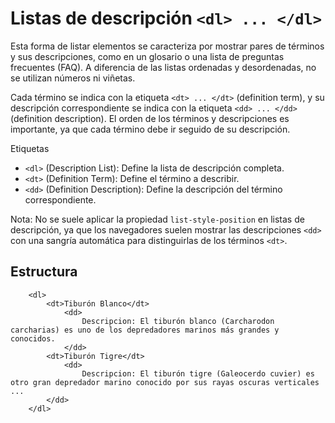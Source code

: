 # Listas de descripción `<dl> ... </dl>`

Esta forma de listar elementos se caracteriza por mostrar pares de términos y sus descripciones, como en un glosario o una lista de preguntas frecuentes (FAQ). A diferencia de las listas ordenadas y desordenadas, no se utilizan números ni viñetas.

Cada término se indica con la etiqueta `<dt> ... </dt>` (definition term), y su descripción correspondiente se indica con la etiqueta `<dd> ... </dd>` (definition description). El orden de los términos y descripciones es importante, ya que cada término debe ir seguido de su descripción.

Etiquetas
* `<dl>` (Description List): Define la lista de descripción completa.
* `<dt>` (Definition Term): Define el término a describir.
* `<dd>` (Definition Description): Define la descripción del término correspondiente.

Nota: No se suele aplicar la propiedad `list-style-position` en listas de descripción, ya que los navegadores suelen mostrar las descripciones `<dd>` con una sangría automática para distinguirlas de los términos `<dt>`.

## Estructura
```
	<dl>
	    <dt>Tiburón Blanco</dt>
		    <dd>
		        Descripcion: El tiburón blanco (Carcharodon carcharias) es uno de los depredadores marinos más grandes y conocidos.
		    </dd>
	    <dt>Tiburón Tigre</dt>
		    <dd>
		        Descripcion: El tiburón tigre (Galeocerdo cuvier) es otro gran depredador marino conocido por sus rayas oscuras verticales ...
	    </dd>
	</dl>
```
